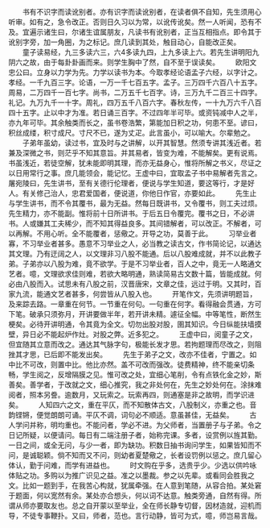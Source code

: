 <!-- { "loadSidebar": true } -->
　　书有不识字而读讹别者。亦有识字而读讹别者，在读者俱不自知，先生须用心听审。如有之，急令改正。否则日久习以为常，以讹传讹矣。然一人听闻，恐有不及。宜遍示诸生曰，尔诸生谊属朋友，凡读书有讹别者，正当互相指点。即令其于讹别字旁，加一角圈，为之标记。庶几读到其处，触目动心，自能改正矣。 
　　童子读易经，九三多读六三，六4多读九四，上九多读上六。若先生讲明阳九阴六之故，由于每卦卦画而来。则学生胸中了然，自不至于误读矣。 
　　欧阳文忠公曰。立身以力学为先。力学以读书为本。今取孝经论语孟子六经，以字计之。孝经。一千九百三字。论语，一万一千七百五字。孟子。三万四千六百八十五字。周易，二万四千一百七字。尚书，二万五千七百字。诗，三万九千二百三十四字。礼记。九万九千一十字。周礼，四万五千八百六字。春秋左传，一十九万六千八百四十五字。止以中才为准。若日诵三百字。不过四年半可毕。或资钝减中人之半，亦九年可毕。其余触类而长之，虽书卷浩繁，第能加日积之功，何患不至。谚曰，积丝成缕，积寸成尺。寸尺不已，遂为丈疋。此言虽小，可以喻大。尔辈勉之。 
　　子弟年虽幼，读过书，宜及时与之讲解，以开其智慧。然须专讲其浅近者。若兼及深微之书，则茫乎不知其意旨。并其易者，皆变为难，不能解矣。更有说焉。书虽浅近，若徒空解，犹未能即明其理，而亦无益身心，惟将所解之书义，尽证之以日用常行之事。庶几能领会，能记忆。王虚中曰，宜取孟子书中易解者先言之。屠宛陵曰，先生讲书，至有关德行伦理者，便说与学生知道，要这等行，才是好人。有关修己治人，忠君爱国者，便说道，你他日作官，亦要如此。 
　　先生止与学生讲书，而不令其覆书，最为无益。然每日既讲书，又令覆书，则工夫过烦。先生精力，亦不能副。惟将前十日所讲书。于后五日令覆完。覆书之日，不必讲书。人或嫌其工夫稀少，而不知其得益良多。其间错解者，可以改正。不解者，可以再解。不用心听。全不能覆者，惩儆之。开导之功，莫善于此。 
　　习举业者寡，不习举业者甚多。愚意不习举业之人，必当教之读古文，作书简论记，以通达其文理。乃有迂阔之人，以文理非习八股不能通。后以八股难成就，并不以此教子弟。子弟亦以八股为难，竟不欲学。于是不习举业者，百人之中，竟无一人略通文艺者。噫，文理欲求佳则难，若欲大略明通，熟读简易古文数十篇，皆能成就。何必由八股而入。试思未有八股之前，汉晋唐宋，文章之佳，远过于明。又其时，百家九流，能通文艺者甚多，何尝皆从八股入也。 
　　开笔作文，先须讲明题旨，及来踪去路。一章重在何节。一节重在何句。一句重在何字。看得融会贯通，方可下笔。破承只须弥月，开讲要做半年，若开讲未精。遽征全幅。中等笔性，断然生梗矣。必待开讲明通，令其竟为全文。切勿出股对股，圉其知识。今日纵能扶墙摸壁，异日必不能起炉作灶。对股之弊。近多犯之。 
　　王虚中曰，阅童子之文，但宜随其立意而改之。通达其气脉字句，极能长发才思。若拘题理而尽改之，则阻挫其才思，已后即不能发出矣。 
　　先生于弟子之文，改亦不佳者，宁置之。如中比不可改，则置中比。他比亦然。盖不可改而强改。徒费精神，终不能亲切条畅，学生阅之，反增隔膜之见。惟可改之处，宜细心笔削，令有点铁化金之妙，斯善矣。善学者，于改就之文，细心推究，我之非处何在，先生之妙处何在。涂抹难阅者，照本另誊。逾数月，又玩索之。玩索再四，则通塞是非之故明，而学识进矣。 
　　人知四六之文，重在平仄，而不知散体古文，八股制义，亦重之也。音韵铿锵，便觉朗朗可诵。平仄不调，词句必不顺适。意虽甚佳，无益矣。 
　　古人学问并称，明均重也。不能问者，学必不进。为父师者，当置册子与子弟。令之日记所疑，以便请问。每日有二端注册子者，始称完课。多者，设赏例以旌其勤。一日之间，或全无问，与少一者，即为缺功。积数日抽书询问学生，如果皆知而不问，是诚聪颖。倘不知而又不问，则幼者夏楚儆之，长者设罚例以惩之。庶几留心体认，勤于问难，而学有进益也。 
　　时文购在乎多，选贵乎少。少选以供吟咏体贴之功。多购以为推广识见之益。准之以墨裁。参之以先辈。或看同会胜我之文。比如一题到手，在我苦心构就，犹属牵强。在人意到笔随，从容合拍。某处窘于题面，何以宽然有余。某处亦合想头，何以词不达意。触类旁通，自然有得。所谓从师亦要取友也。总之自开蒙以至举业，全在师长静专切督，因材造就，迎机而导，不徒专事鞭扑。又曰，师者，范也。言行动静，皆可为式，噫，师岂易言哉。 

